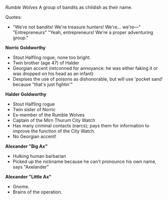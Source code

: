 *Rumble Wolves*
A group of bandits as childish as their name.

Quotes:
- "We're not bandits! We're treasure hunters! We're... we're—"
"Entrepreneurs"
"Yeah, entrepreneurs! We're a proper adventuring group."


**Norric Goldworthy**
- Stout Halfling rogue, none too bright.
- Twin brother (age 47) of Halder
- Georgian accent (retconned for annoyance: he was either faking it or was dropped on his head as an infant)
- Despises the use of poisons as dishonorable, but will use 'pocket sand' because "that's just fightin'"

**Halder Goldworthy**
- Stout Halfling rogue
- Twin sister of Norric
- Ex-member of the Rumble Wolves
- Captain of the Mirn Thurum City Watch
- Has many criminal contacts (narcs); pays them for information to improve the function of the City Watch.
- No Georgian accent!

**Alexander "Big Ax"**
- Hulking human barbarian
- Picked up the nickname because he can't pronounce his own name, says "Axelander"

**Alexander "Little Ax"**
- Gnome.
- Brains of the operation.
